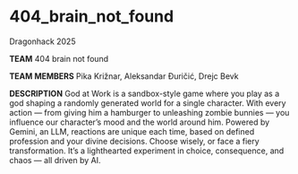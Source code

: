 # 404_brain_not_found
Dragonhack 2025

**TEAM**
404 brain not found

**TEAM MEMBERS**
Pika Križnar, Aleksandar Đuričić, Drejc Bevk

**DESCRIPTION**
God at Work is a sandbox-style game where you play as a god shaping a randomly generated world for a single character. With every action — from giving him a hamburger to unleashing zombie bunnies — you influence our character’s mood and the world around him. Powered by Gemini, an LLM, reactions are unique each time, based on defined profession and your divine decisions. Choose wisely, or face a fiery transformation. It’s a lighthearted experiment in choice, consequence, and chaos — all driven by AI.
